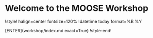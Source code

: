 # Welcome to the MOOSE Workshop

!style! halign=center fontsize=120%
!datetime today format=%B %Y

[ENTER](workshop/index.md exact=True)
!style-end!
